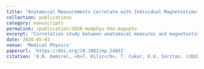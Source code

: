 ```yaml
---
title: "Anatomical Measurements Correlate with Individual Magnetostimulation Thresholds for kHz-range Homogeneous Magnetic Fields"
collection: publications
category: manuscripts
permalink: /publication/2020-medphys-khz-magneto
excerpt: "Correlation study between anatomical measures and magnetostimulation thresholds for kHz-range fields."
date: 2020-05-01
venue: 'Medical Physics'
paperurl: 'https://doi.org/10.1002/mp.14032'
citation: 'O.B. Demirel, <b>T. Kilic</b>, T. Cukur, E.U. Saritas. (2020). "Anatomical Measurements Correlate with Individual Magnetostimulation Thresholds for kHz-range Homogeneous Magnetic Fields." <i>Medical Physics</i>, 47:1836–1844. doi:10.1002/mp.14032'
---
```

